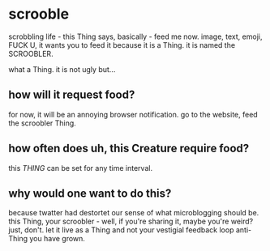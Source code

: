 # scrooble

scrobbling life - this Thing says, basically - feed me now. image, text, emoji, FUCK U, it wants you to feed it because it is a Thing. it is named the SCROOBLER.

what a Thing. it is not ugly but...

## how will it request food?

for now, it will be an annoying browser notification. go to the website, feed the scroobler Thing.

## how often does uh, this Creature require food?

this *THING* can be set for any time interval.

## why would one want to do this?

because twatter had destortet our sense of what microblogging should be. this Thing, your scroobler - well, if you're sharing it, maybe you're weird? just, don't. let it live as a Thing and not your vestigial feedback loop anti-Thing you have grown.
